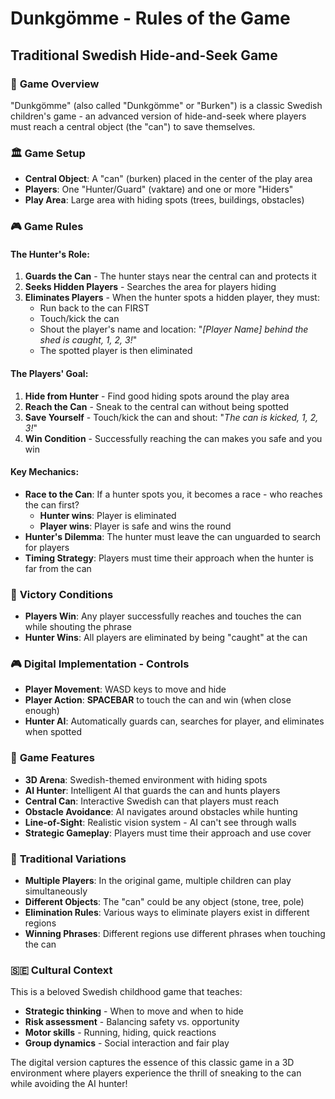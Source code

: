 ﻿# Dunkgömme - Rules of the Game
## Traditional Swedish Hide-and-Seek Game

### 🎯 **Game Overview**
"Dunkgömme" (also called "Dunkgömme" or "Burken") is a classic Swedish children's game - an advanced version of hide-and-seek where players must reach a central object (the "can") to save themselves.

### 🏛️ **Game Setup**
- **Central Object**: A "can" (burken) placed in the center of the play area
- **Players**: One "Hunter/Guard" (vaktare) and one or more "Hiders" 
- **Play Area**: Large area with hiding spots (trees, buildings, obstacles)

### 🎮 **Game Rules**

#### **The Hunter's Role:**
1. **Guards the Can** - The hunter stays near the central can and protects it
2. **Seeks Hidden Players** - Searches the area for players hiding
3. **Eliminates Players** - When the hunter spots a hidden player, they must:
   - Run back to the can FIRST
   - Touch/kick the can 
   - Shout the player's name and location: "*[Player Name] behind the shed is caught, 1, 2, 3!*"
   - The spotted player is then eliminated

#### **The Players' Goal:**
1. **Hide from Hunter** - Find good hiding spots around the play area  
2. **Reach the Can** - Sneak to the central can without being spotted
3. **Save Yourself** - Touch/kick the can and shout: "*The can is kicked, 1, 2, 3!*"
4. **Win Condition** - Successfully reaching the can makes you safe and you win

#### **Key Mechanics:**
- **Race to the Can**: If a hunter spots you, it becomes a race - who reaches the can first?
  - **Hunter wins**: Player is eliminated 
  - **Player wins**: Player is safe and wins the round
- **Hunter's Dilemma**: The hunter must leave the can unguarded to search for players
- **Timing Strategy**: Players must time their approach when the hunter is far from the can

### 🎯 **Victory Conditions**
- **Players Win**: Any player successfully reaches and touches the can while shouting the phrase
- **Hunter Wins**: All players are eliminated by being "caught" at the can

### 🎮 **Digital Implementation - Controls**
- **Player Movement**: WASD keys to move and hide
- **Player Action**: **SPACEBAR** to touch the can and win (when close enough)
- **Hunter AI**: Automatically guards can, searches for player, and eliminates when spotted

### 🎨 **Game Features**
- **3D Arena**: Swedish-themed environment with hiding spots
- **AI Hunter**: Intelligent AI that guards the can and hunts players
- **Central Can**: Interactive Swedish can that players must reach
- **Obstacle Avoidance**: AI navigates around obstacles while hunting
- **Line-of-Sight**: Realistic vision system - AI can't see through walls
- **Strategic Gameplay**: Players must time their approach and use cover

### 📝 **Traditional Variations**
- **Multiple Players**: In the original game, multiple children can play simultaneously
- **Different Objects**: The "can" could be any object (stone, tree, pole)
- **Elimination Rules**: Various ways to eliminate players exist in different regions
- **Winning Phrases**: Different regions use different phrases when touching the can

### 🇸🇪 **Cultural Context**
This is a beloved Swedish childhood game that teaches:
- **Strategic thinking** - When to move and when to hide
- **Risk assessment** - Balancing safety vs. opportunity  
- **Motor skills** - Running, hiding, quick reactions
- **Group dynamics** - Social interaction and fair play

The digital version captures the essence of this classic game in a 3D environment where players experience the thrill of sneaking to the can while avoiding the AI hunter!